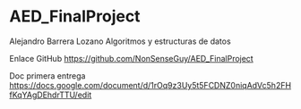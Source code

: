 # AED_FinalProject

Alejandro Barrera Lozano 
Algoritmos y estructuras de datos 

Enlace GitHub
https://github.com/NonSenseGuy/AED_FinalProject

Doc primera entrega
https://docs.google.com/document/d/1rOq9z3Uy5t5FCDNZ0niqAdVc5h2FHfKqYAgDEhdrTTU/edit

